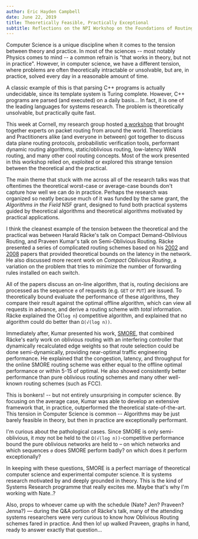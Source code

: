 ```yaml
---
author: Eric Hayden Campbell
date: June 22, 2019
title: Theoretically Feasible, Practically Exceptional
subtitle: Reflections on the NPI Workshop on the Foundations of Routing
--- 
```


Computer Science is a unique discipline when it comes to the tension
between theory and practice. In most of the sciences -- most notably
Physics comes to mind -- a common refrain is "that works in theory,
but not in practice". However, in computer science, we have a
different tension, where problems are often theoretically intractable
or unsolvable, but are, in practice, solved every day in a reasonable
amount of time.

A classic example of this is that parsing C++ programs is actually
undecidable, since its template system is Turing complete. However,
C++ programs are parsed (and executed) on a daily basis... In fact, it
is one of the leading languages for systems research. The problem is
theoretically unsolvable, but practically quite fast.

This week at Cornell, my research group hosted [a
workshop](http://network-programming.org/wfr/) that brought together
experts on packet routing from around the world. Theoreticians and
Practitioners alike (and everyone in between) got together to discuss
data plane routing protocols, probabilistic verification tools,
performant dynamic routing algorithms, static/oblivious routing,
low-latency WAN routing, and many other cool routing concepts. Most of
the work presented in this workshop relied on, exploited or explored
this strange tension between the theoretical and the practical.

The main theme that stuck with me across all of the research talks was
that oftentimes the theoretical worst-case or average-case bounds
don't capture how well we can do in practice. Perhaps the research was
organized so neatly because much of it was funded by the same grant,
the _Algorithms in the Field_ NSF grant, designed to fund both
practical systems guided by theoretical algorithms and theoretical
algorithms motivated by practical applications.

I think the cleanest example of the tension between the theoretical
and the practical was between Harald Räcke's talk on Compact
Demand-Oblivious Routing, and Praveen Kumar's talk on Semi-Oblivious
Routing.  Räcke presented a series of complicated routing schemes
based on his
[2002](https://ieeexplore.ieee.org/abstract/document/1181881) and
[2008](http://people.cs.uchicago.edu/~hari/routing.pdf) papers that
provided theoretical bounds on the latency in the network. He also
discussed more recent work on *Compact Oblivious Routing*, a variation
on the problem that tries to minimize the number of forwarding rules
installed on each switch.

All of the papers discuss an on-line algorithm, that is, routing
decisions are processed as the sequence `σ` of requests (e.g. `GET` or
`PUT`) are issued. To theoretically bound evaluate the performance of
these algorithms, they compare their result against the optimal
offline algorithm, which can view all requests in advance, and derive
a routing scheme with *total* information. Räcke explained the O(`log
n`) competitive algorithm, and explained that no algorithm could do
better than `Ω(√(log n))`.

Immediately after, Kumar presented his work,
[SMORE](https://www.cs.cornell.edu/~praveenk/papers/smore-anrw18.pdf),
that combined Räcke's early work on oblivious routing with an
interfering controller that dynamically recalculated edge weights so
that route selection could be done semi-dynamically, providing
near-optimal traffic engineering performance. He explained that the
congestion, latency, and throughput for the online SMORE routing
scheme was either equal to the offline optimal performance or within
5-15 of optimal. He also showed consistently better performance than
pure oblivious routing schemes and many other well-known routing
schemes (such as FCC).

This is bonkers! -- but not entirely unsurprising in computer
science. By focusing on the average case, Kumar was able to develop an
extensive framework that, in practice, outperformed the theoretical
state-of-the-art. This tension in Computer Science is common --
Algorithms may be just barely feasible in theory, but then in practice
are exceptionally performant.

I'm curious about the pathological cases. Since SMORE is only
semi-oblivious, it _may_ not be held to the `Ω(√(log n))`-competitive
performance bound the pure oblivious networks are held to – on which
networks and which sequences `σ` does SMORE perform badly? on which
does it perform exceptionally?

In keeping with these questions, SMORE is a perfect marriage of
theoretical computer science and experimental computer science. It is
systems research motivated by and deeply grounded in theory. This is
the kind of Systems Research programme that really excites me. Maybe
that's why I'm working with Nate..?

Also, props to whoever came up with the schedule (Nate? Jen? Praveen?
Jenna?) — during the Q&A portion of Räcke's talk, many of the
attending systems researchers were very curious to know how Oblivious
Routing schemes fared in practice. And then lo! up walked Praveen,
graphs in hand, ready to answer exactly that question...
